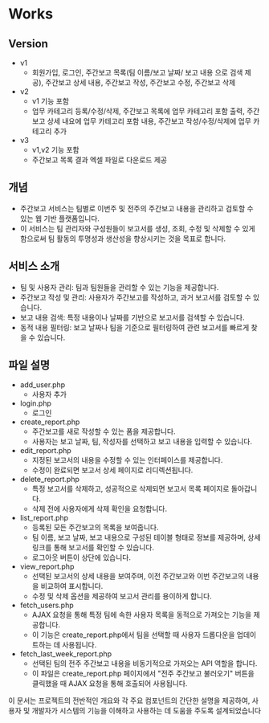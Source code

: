 # Works
## Version
* v1
  * 회원가입, 로그인, 주간보고 목록(팀 이름/보고 날짜/ 보고 내용 으로 검색 제공), 주간보고 상세 내용, 주간보고 작성, 주간보고 수정, 주간보고 삭제
* v2
  * v1 기능 포함
  * 업무 카테고리 등록/수정/삭제, 주간보고 목록에 업무 카테고리 포함 출력, 주간보고 상세 내요에 업무 카테고리 포함 내용, 주간보고 작성/수정/삭제에 업무 카테고리 추가
* v3
  * v1,v2 기능 포함
  * 주간보고 목록 결과 엑셀 파일로 다운로드 제공

## 개념
* 주간보고 서비스는 팀별로 이번주 및 전주의 주간보고 내용을 관리하고 검토할 수 있는 웹 기반 플랫폼입니다.
* 이 서비스는 팀 관리자와 구성원들이 보고서를 생성, 조회, 수정 및 삭제할 수 있게 함으로써 팀 활동의 투명성과 생산성을 향상시키는 것을 목표로 합니다.

## 서비스 소개
* 팀 및 사용자 관리: 팀과 팀원들을 관리할 수 있는 기능을 제공합니다.
* 주간보고 작성 및 관리: 사용자가 주간보고를 작성하고, 과거 보고서를 검토할 수 있습니다.
* 보고 내용 검색: 특정 내용이나 날짜를 기반으로 보고서를 검색할 수 있습니다.
* 동적 내용 필터링: 보고 날짜나 팀을 기준으로 필터링하여 관련 보고서를 빠르게 찾을 수 있습니다.

## 파일 설명
* add_user.php
  * 사용자 추가
* login.php
  * 로그인
* create_report.php
  * 주간보고를 새로 작성할 수 있는 폼을 제공합니다.
  * 사용자는 보고 날짜, 팀, 작성자를 선택하고 보고 내용을 입력할 수 있습니다.
* edit_report.php
  * 지정된 보고서의 내용을 수정할 수 있는 인터페이스를 제공합니다.
  * 수정이 완료되면 보고서 상세 페이지로 리디렉션됩니다.
* delete_report.php
  * 특정 보고서를 삭제하고, 성공적으로 삭제되면 보고서 목록 페이지로 돌아갑니다.
  * 삭제 전에 사용자에게 삭제 확인을 요청합니다.
* list_report.php
  * 등록된 모든 주간보고의 목록을 보여줍니다.
  * 팀 이름, 보고 날짜, 보고 내용으로 구성된 테이블 형태로 정보를 제공하며, 상세 링크를 통해 보고서를 확인할 수 있습니다.
  * 로그아웃 버튼이 상단에 있습니다.
* view_report.php
  * 선택된 보고서의 상세 내용을 보여주며, 이전 주간보고와 이번 주간보고의 내용을 비교하여 표시합니다.
  * 수정 및 삭제 옵션을 제공하여 보고서 관리를 용이하게 합니다.
* fetch_users.php
  * AJAX 요청을 통해 특정 팀에 속한 사용자 목록을 동적으로 가져오는 기능을 제공합니다.
  * 이 기능은 create_report.php에서 팀을 선택할 때 사용자 드롭다운을 업데이트하는 데 사용됩니다.
* fetch_last_week_report.php
  * 선택된 팀의 전주 주간보고 내용을 비동기적으로 가져오는 API 역할을 합니다.
  * 이 파일은 create_report.php 페이지에서 "전주 주간보고 불러오기" 버튼을 클릭했을 때 AJAX 요청을 통해 호출되어 사용됩니다.

이 문서는 프로젝트의 전반적인 개요와 각 주요 컴포넌트의 간단한 설명을 제공하여, 사용자 및 개발자가 시스템의 기능을 이해하고 사용하는 데 도움을 주도록 설계되었습니다
